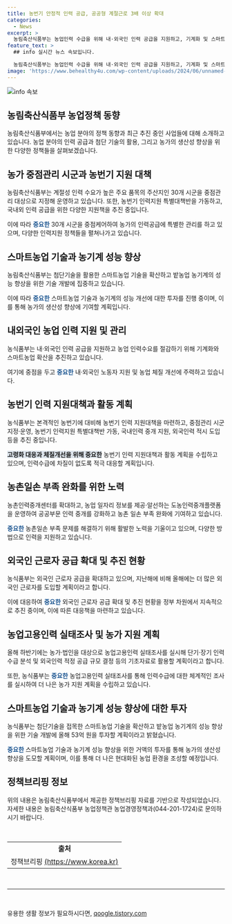 ```yaml
---
title: 농번기 안정적 인력 공급, 공공형 계절근로 3배 이상 확대
categories:
  - News
excerpt: >
  농림축산식품부는 농업인력 수급을 위해 내·외국인 인력 공급을 지원하고, 기계화 및 스마트농업 확대를 통해 농업인력 수요를 절감한다. 주요 품목 주산지 30개 시군을 중점대상으로 하여 인력공급 관리를 강화하고 봄철 농번기에는 인력 지원 특별대책반을 운영해 인력을 모니터링하며, 하반기에는 추가 인력 배정을 계획하고 있다. 외국인 근로자 공급을 확대했으며, 스마트농업 기술 확산과 농기계 성능 향상을 위해 투자할 예정이다.
feature_text: >
  ## info 실시간 뉴스 속보입니다.

  농림축산식품부는 농업인력 수급을 위해 내·외국인 인력 공급을 지원하고, 기계화 및 스마트농업 확대를 통해 농업인력 수요를 절감한다. 주요 품목 주산지 30개 시군을 중점대상으로 하여 인력공급 관리를 강화하고 봄철 농번기에는 인력 지원 특별대책반을 운영해 인력을 모니터링하며, 하반기에는 추가 인력 배정을 계획하고 있다. 외국인 근로자 공급을 확대했으며, 스마트농업 기술 확산과 농기계 성능 향상을 위해 투자할 예정이다.
image: 'https://www.behealthy4u.com/wp-content/uploads/2024/06/unnamed-file.png'
---
```


<p><img src="https://www.behealthy4u.com/wp-content/uploads/2024/06/unnamed-file.png" alt="info 속보" /></p>

<h2 data-ke-size="size26">농림축산식품부 농업정책 동향</h2>

<p data-ke-size="size16">농림축산식품부에서는 농업 분야의 정책 동향과 최근 추진 중인 사업들에 대해 소개하고 있습니다. 농업 분야의 인력 공급과 첨단 기술의 활용, 그리고 농가의 생산성 향상을 위한 다양한 정책들을 살펴보겠습니다.</p>

<h2 data-ke-size="size24">농가 중점관리 시군과 농번기 지원 대책</h2>

<p data-ke-size="size16">농림축산식품부는 계절성 인력 수요가 높은 주요 품목의 주산지인 30개 시군을 중점관리 대상으로 지정해 운영하고 있습니다. 또한, 농번기 인력지원 특별대책반을 가동하고, 국내외 인력 공급을 위한 다양한 지원책을 추진 중입니다.</p>

<p data-ke-size="size16">이에 따라 <b><span style="color: #1a5490;">중요한</span></b> 30개 시군을 중점케어하여 농가의 인력공급에 특별한 관리를 하고 있으며, 다양한 인력지원 정책들을 펼쳐나가고 있습니다.</p>

<h2 data-ke-size="size24">스마트농업 기술과 농기계 성능 향상</h2>

<p data-ke-size="size16">농림축산식품부는 첨단기술을 활용한 스마트농업 기술을 확산하고 밭농업 농기계의 성능 향상을 위한 기술 개발에 집중하고 있습니다.</p>

<p data-ke-size="size16">이에 따라 <b><span style="color: #1a5490;">중요한</span></b> 스마트농업 기술과 농기계의 성능 개선에 대한 투자를 진행 중이며, 이를 통해 농가의 생산성 향상에 기여할 계획입니다.</p>

<h2 data-ke-size="size24">내외국인 농업 인력 지원 및 관리</h2>

<p data-ke-size="size16">농식품부는 내·외국인 인력 공급을 지원하고 농업 인력수요를 절감하기 위해 기계화와 스마트농업 확산을 추진하고 있습니다.</p>

<p data-ke-size="size16">여기에 중점을 두고 <b><span style="color: #1a5490;">중요한</span></b> 내·외국인 노동자 지원 및 농업 체질 개선에 주력하고 있습니다.</p>

<h2 data-ke-size="size24">농번기 인력 지원대책과 활동 계획</h2>

<p data-ke-size="size16">농식품부는 본격적인 농번기에 대비해 농번기 인력 지원대책을 마련하고, 중점관리 시군 지정·운영, 농번기 인력지원 특별대책반 가동, 국내인력 중개 지원, 외국인력 적시 도입 등을 추진 중입니다.</p>

<p data-ke-size="size16"><span style="background-color: #21538527;"><b>고령화 대응과 체질개선을 위해 중요한</b></span> 농번기 인력 지원대책과 활동 계획을 수립하고 있으며, 인력수급에 차질이 없도록 적극 대응할 계획입니다.</p>

<h2 data-ke-size="size24">농촌일손 부족 완화를 위한 노력</h2>

<p data-ke-size="size16">농촌인력중개센터를 확대하고, 농업 일자리 정보를 제공·알선하는 도농인력중개플랫폼을 운영하여 공공부문 인력 중개를 강화하고 농촌 일손 부족 완화에 기여하고 있습니다.</p>

<p data-ke-size="size16"><b><span style="color: #1a5490;">중요한</span></b> 농촌일손 부족 문제를 해결하기 위해 활발한 노력을 기울이고 있으며, 다양한 방법으로 인력을 지원하고 있습니다.</p>

<h2 data-ke-size="size24">외국인 근로자 공급 확대 및 추진 현황</h2>

<p data-ke-size="size16">농식품부는 외국인 근로자 공급을 확대하고 있으며, 지난해에 비해 올해에는 더 많은 외국인 근로자를 도입할 계획이라고 합니다.</p>

<p data-ke-size="size16">이에 대응하여 <b><span style="color: #1a5490;">중요한</span></b> 외국인 근로자 공급 확대 및 추진 현황을 정부 차원에서 지속적으로 추진 중이며, 이에 따른 대응책을 마련하고 있습니다.</p>

<h2 data-ke-size="size24">농업고용인력 실태조사 및 농가 지원 계획</h2>

<p data-ke-size="size16">올해 하반기에는 농가·법인을 대상으로 농업고용인력 실태조사를 실시해 단기·장기 인력수급 분석 및 외국인력 적정 공급 규모 결정 등의 기초자료로 활용할 계획이라고 합니다.</p>

<p data-ke-size="size16">또한, 농식품부는 <b><span style="color: #1a5490;">중요한</span></b> 농업고용인력 실태조사를 통해 인력수급에 대한 체계적인 조사를 실시하여 더 나은 농가 지원 계획을 수립하고 있습니다.</p>

<h2 data-ke-size="size24">스마트농업 기술과 농기계 성능 향상에 대한 투자</h2>

<p data-ke-size="size16">농식품부는 첨단기술을 접목한 스마트농업 기술을 확산하고 밭농업 농기계의 성능 향상을 위한 기술 개발에 올해 53억 원을 투자할 계획이라고 밝혔습니다.</p>

<p data-ke-size="size16"><b><span style="color: #1a5490;">중요한</span></b> 스마트농업 기술과 농기계 성능 향상을 위한 거액의 투자를 통해 농가의 생산성 향상을 도모할 계획이며, 이를 통해 더 나은 현대화된 농업 환경을 조성할 예정입니다.</p>

<h2 data-ke-size="size24">정책브리핑 정보</h2>

<p data-ke-size="size16">위의 내용은 농림축산식품부에서 제공한 정책브리핑 자료를 기반으로 작성되었습니다. 자세한 내용은 농림축산식품부 농업정책관 농업경영정책과(044-201-1724)로 문의하시기 바랍니다.</p>

<p data-ke-size="size16">&nbsp;</p>

<table>
    <tbody>
        <tr>
            <td style="text-align: center; height: 17px;"><b>출처</b></td>
        </tr>
        <tr>
            <td style="text-align: center; height: 17px;">정책브리핑 <a href="https://www.korea.kr" target="_blank">(https://www.korea.kr)</a></td>
        </tr>
    </tbody>
</table>

<p data-ke-size="size16">&nbsp;</p>

<hr>

<p data-ke-size="size16">&nbsp;</p>
유용한 생활 정보가 필요하시다면, <a href="https://qoogle.tistory.com" rel="dofollow">qoogle.tistory.com</a>


